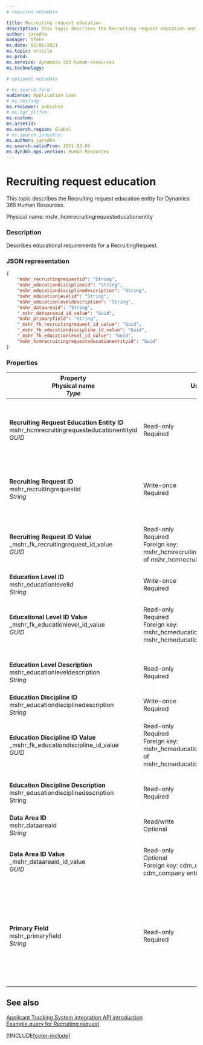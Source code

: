 ```yaml
---
# required metadata

title: Recruiting request education
description: This topic describes the Recruiting request education entity for Dynamics 365 Human Resources.
author: jaredha
manager: tfehr
ms.date: 02/05/2021
ms.topic: article
ms.prod: 
ms.service: dynamics-365-human-resources
ms.technology: 

# optional metadata

# ms.search.form: 
audience: Application User
# ms.devlang: 
ms.reviewer: anbichse
# ms.tgt_pltfrm: 
ms.custom: 
ms.assetid: 
ms.search.region: Global
# ms.search.industry: 
ms.author: jaredha
ms.search.validFrom: 2021-02-05
ms.dyn365.ops.version: Human Resources
---
```


# Recruiting request education

This topic describes the Recruiting request education entity for Dynamics 365 Human Resources.

Physical name: mshr_hcmrecruitingrequesteducationentity

### Description

Describes educational requirements for a RecruitingRequest.

### JSON representation

```json
{
    "mshr_recruitingrequestid": "String",
    "mshr_educationdisciplineid": "String",
    "mshr_educationdisciplinedescription": "String",
    "mshr_educationlevelid": "String",
    "mshr_educationleveldescription": "String",
    "mshr_dataareaid": "String",
    "_mshr_dataareaid_id_value": "Guid",
    "mshr_primaryfield": "String",
    "_mshr_fk_recruitingrequest_id_value": "Guid",
    "_mshr_fk_educationdiscipline_id_value": "Guid",
    "_mshr_fk_educationlevel_id_value": "Guid",
    "mshr_hcmrecruitingrequesteducationentityid": "Guid"
}
```

### Properties

| Property<br>**Physical name**<br>***Type*** | Use | Description |
| --- | --- | --- |
| **Recruiting Request Education Entity ID**<br>mshr_hcmrecruitingrequesteducationentityid<br>*GUID* | Read-only<br>Required | System-generated unique identifier for the Recruiting Request Education record. |
| **Recruiting Request ID**<br>mshr_recruitingrequestid<br>*String* | Write-once<br>Required | The user-readable unique identifier of the related recruiting request. |
| **Recruiting Request ID Value**<br>_mshr_fk_recruitingrequest_id_value<br>*GUID* | Read-only<br>Required<br>Foreign key: mshr_hcmrecruitingrequestentityid of mshr_hcmrecruitingrequestentity | System-generated unique identifier of the related recruiting request. |
| **Education Level ID**<br>mshr_educationlevelid<br>*String* | Write-once<br>Required | The level of education required. |
| **Educational Level ID Value**<br>_mshr_fk_educationlevel_id_value<br>*GUID* | Read-only<br>Required<br>Foreign key: mshr_hcmeducationlevelentityid of mshr_hcmeducationlevelentity | System-generated unique identifier of the level of education required. |
| **Education Level Description**<br>mshr_educationleveldescription<br>*String* | Read-only<br>Required | The description of the level required for the skill. |
| **Education Discipline ID**<br>mshr_educationdisciplinedescription<br>*String* | Write-once<br>Required | The area of educational discipline. |
| **Education Discipline ID Value**<br>_mshr_fk_educationdiscipline_id_value<br>*GUID* | Read-only<br>Required<br>Foreign key: mshr_hcmeducationdisciplineentityid of mshr_hcmeducationdisciplineentity | System-generated unique identifier of the area of educational discipline. |
| **Education Discipline Description**<br>mshr_educationdisciplinedescription<br>String	| Read-only<br>Required	| The description of the area of educational discipline. |
| **Data Area ID**<br>mshr_dataareaid<br>*String* | Read/write<br>Optional | Specifies the legal entity (company).|
| **Data Area ID Value**<br>_mshr_dataareaid_id_value<br>*GUID* | Read-only<br>Optional<br>Foreign key: cdm_companyid of cdm_company entity | System-generated GUID value identifying the legal entity (company). |
| **Primary Field**<br>mshr_primaryfield<br>*String* | Read-only<br>Required | Concatenation of Recruiting Request value, Education Level ID, and Education Discipline ID as another method to uniquely identify the record. |

## See also

[Applicant Tracking System integration API introduction](hr-admin-integration-ats-api-introduction.md)<br>
[Example query for Recruiting request](hr-admin-integration-ats-api-recruiting-request-example-query.md)



[!INCLUDE[footer-include](../includes/footer-banner.md)]